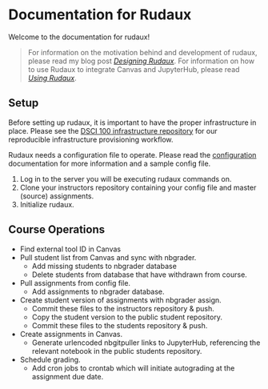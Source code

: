 # Documentation for Rudaux

Welcome to the documentation for rudaux!

> For information on the motivation behind and development of rudaux, please read my blog post _[Designing Rudaux](https://samhinshaw.com/blog/designing-rudaux)_. For information on how to use Rudaux to integrate Canvas and JupyterHub, please read _[Using Rudaux](https://samhinshaw.com/blog/using-rudaux)_.

## Setup

Before setting up rudaux, it is important to have the proper infrastructure in place. Please see the [DSCI 100 infrastructure repository](https://github.ubc.ca/UBC-DSCI/dsc100-infra) for our reproducible infrastructure provisioning workflow.

Rudaux needs a configuration file to operate. Please read the [configuration](config) documentation for more information and a sample config file.

1. Log in to the server you will be executing rudaux commands on.
2. Clone your instructors repository containing your config file and master (source) assignments.
3. Initialize rudaux.

## Course Operations

- Find external tool ID in Canvas
- Pull student list from Canvas and sync with nbgrader.
  - Add missing students to nbgrader database
  - Delete students from database that have withdrawn from course.
- Pull assignments from config file.
  - Add assignments to nbgrader database.
- Create student version of assignments with nbgrader assign.
  - Commit these files to the instructors repository & push.
  - Copy the student version to the public student repository.
  - Commit these files to the students repository & push.
- Create assignments in Canvas.
  - Generate urlencoded nbgitpuller links to JupyterHub, referencing the relevant notebook in the public students repository.
- Schedule grading.
  - Add cron jobs to crontab which will initiate autograding at the assignment due date.
